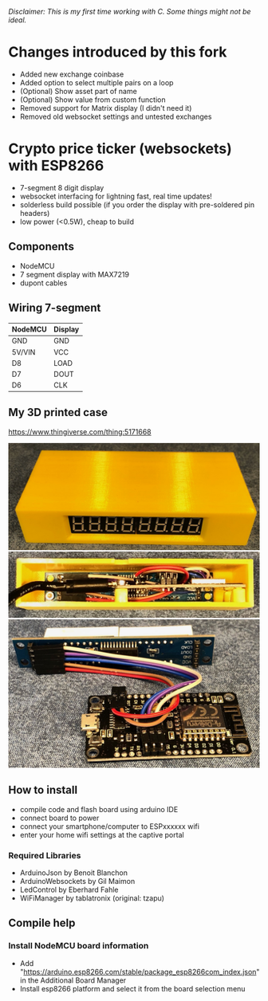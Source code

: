 *Disclaimer: This is my first time working with C. Some things might not be ideal.*

# Changes introduced by this fork
- Added new exchange coinbase
- Added option to select multiple pairs on a loop
- (Optional) Show asset part of name
- (Optional) Show value from custom function
- Removed support for Matrix display (I didn't need it)
- Removed old websocket settings and untested exchanges

# Crypto price ticker (websockets) with ESP8266 
- 7-segment 8 digit display
- websocket interfacing for lightning fast, real time updates!
- solderless build possible (if you order the display with pre-soldered pin headers)
- low power (<0.5W), cheap to build

## Components
- NodeMCU
- 7 segment display with MAX7219
- dupont cables

## Wiring 7-segment
NodeMCU | Display
--- | ---
GND | GND
5V/VIN | VCC
D8  | LOAD
D7  | DOUT
D6  | CLK

## My 3D printed case
https://www.thingiverse.com/thing:5171668

![Case1](Case1.jpeg)
![Case2](Case2.jpeg)
![Connections](Connections.jpeg)

## How to install
- compile code and flash board using arduino IDE
- connect board to power
- connect your smartphone/computer to ESPxxxxxx wifi
- enter your home wifi settings at the captive portal

### Required Libraries
- ArduinoJson by Benoit Blanchon
- ArduinoWebsockets by Gil Maimon
- LedControl by Eberhard Fahle
- WiFiManager by tablatronix (original: tzapu)

## Compile help
### Install NodeMCU board information
- Add "https://arduino.esp8266.com/stable/package_esp8266com_index.json" in the Additional Board Manager
- Install esp8266 platform and select it from the board selection menu
